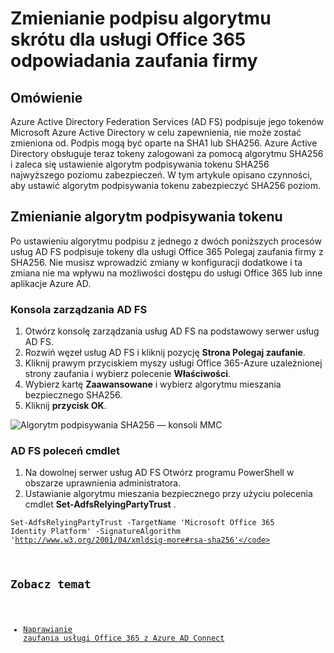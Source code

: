 <properties
    pageTitle="Zmienianie podpisu algorytm skrótu dla usługi Office 365 odpowiedzieć zaufania firmy | Microsoft Azure"
    description="Ta strona zawiera wskazówki dotyczące zmieniania Agent kondycji systemu algorytm relacji zaufania federacji z usługi Office 365"
    keywords="SHA1, SHA256, usługi Office 365, Federacja aadconnect, adfs, usług ad fs, zmień Agent kondycji systemu, zaufania federacji, opierając zaufania firmy"
    services="active-directory"
    documentationCenter=""
    authors="anandyadavmsft"
    manager="samueld"
    editor=""/>

<tags
    ms.service="active-directory"
    ms.workload="identity"
    ms.tgt_pltfrm="na"
    ms.devlang="na"
    ms.topic="article"
    ms.date="08/01/2016"
    ms.author="anandy"/>

# <a name="change-signature-hash-algorithm-for-office-365-replying-party-trust"></a>Zmienianie podpisu algorytmu skrótu dla usługi Office 365 odpowiadania zaufania firmy

## <a name="overview"></a>Omówienie

Azure Active Directory Federation Services (AD FS) podpisuje jego tokenów Microsoft Azure Active Directory w celu zapewnienia, nie może zostać zmieniona od. Podpis mogą być oparte na SHA1 lub SHA256. Azure Active Directory obsługuje teraz tokeny zalogowani za pomocą algorytmu SHA256 i zaleca się ustawienie algorytm podpisywania tokenu SHA256 najwyższego poziomu zabezpieczeń. W tym artykule opisano czynności, aby ustawić algorytm podpisywania tokenu zabezpieczyć SHA256 poziom.

## <a name="change-the-token-signing-algorithm"></a>Zmienianie algorytm podpisywania tokenu

Po ustawieniu algorytmu podpisu z jednego z dwóch poniższych procesów usług AD FS podpisuje tokeny dla usługi Office 365 Polegaj zaufania firmy z SHA256. Nie musisz wprowadzić zmiany w konfiguracji dodatkowe i ta zmiana nie ma wpływu na możliwości dostępu do usługi Office 365 lub inne aplikacje Azure AD.

### <a name="ad-fs-management-console"></a>Konsola zarządzania AD FS

1. Otwórz konsolę zarządzania usług AD FS na podstawowy serwer usług AD FS.
2. Rozwiń węzeł usług AD FS i kliknij pozycję **Strona Polegaj zaufanie**.
3. Kliknij prawym przyciskiem myszy usługi Office 365-Azure uzależnionej strony zaufania i wybierz polecenie **Właściwości**.
4. Wybierz kartę **Zaawansowane** i wybierz algorytmu mieszania bezpiecznego SHA256.
5. Kliknij **przycisk OK**.

![Algorytm podpisywania SHA256 — konsoli MMC](./media/active-directory-aadconnectfed-sha256guidance/mmc.png)

### <a name="ad-fs-powershell-cmdlets"></a>AD FS poleceń cmdlet

1. Na dowolnej serwer usług AD FS Otwórz programu PowerShell w obszarze uprawnienia administratora.
2. Ustawianie algorytmu mieszania bezpiecznego przy użyciu polecenia cmdlet **Set-AdfsRelyingPartyTrust** .

 <code>Set-AdfsRelyingPartyTrust -TargetName 'Microsoft Office 365 Identity Platform' -SignatureAlgorithm 'http://www.w3.org/2001/04/xmldsig-more#rsa-sha256'</code>

## <a name="also-read"></a>Zobacz temat

* [Naprawianie zaufania usługi Office 365 z Azure AD Connect](./active-directory-aadconnect-federation-management.md#repairing-the-trust)
